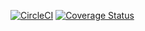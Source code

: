 [![CircleCI](https://circleci.com/gh/siggymcfried/expiration/tree/master.svg?style=svg)](https://circleci.com/gh/siggymcfried/expiration/tree/master)
[![Coverage Status](https://coveralls.io/repos/github/siggymcfried/expiration/badge.svg)](https://coveralls.io/github/siggymcfried/expiration)

